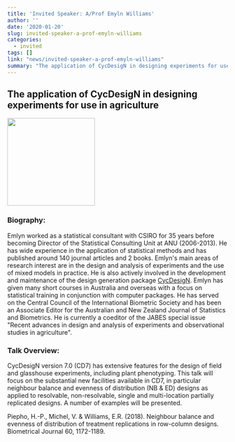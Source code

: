 ```yaml
---
title: 'Invited Speaker: A/Prof Emyln Williams'
author: ''
date: '2020-01-20'
slug: invited-speaker-a-prof-emyln-williams
categories:
  - invited
tags: []
link: "news/invited-speaker-a-prof-emyln-williams"
summary: "The application of CycDesigN in designing experiments for use in agriculture"
---
```



## The application of CycDesigN in designing experiments for use in agriculture

<img src="/img/speakers/erw_photo.jpg" width="200px"/>

### Biography:

Emlyn worked as a statistical consultant with CSIRO for 35 years before becoming Director of the
Statistical Consulting Unit at ANU (2006-2013). He has wide experience in the application of
statistical methods and has published around 140 journal articles and 2 books.
Emlyn&#39;s main areas of research interest are in the design and analysis of experiments and the use of
mixed models in practice. He is also actively involved in the development and maintenance of the
design generation package [CycDesigN](http//www.vsni.co.uk/software/cycdesign/).
Emlyn has given many short courses in Australia and overseas with a focus on statistical training in
conjunction with computer packages. He has served on the Central Council of the International
Biometric Society and has been an Associate Editor for the Australian and New Zealand Journal of
Statistics and Biometrics. He is currently a coeditor of the JABES special issue &quot;Recent advances in
design and analysis of experiments and observational studies in agriculture&quot;.

### Talk Overview:

CycDesigN version 7.0 (CD7) has extensive features for the design of field and glasshouse
experiments, including plant phenotyping. This talk will focus on the substantial new facilities
available in CD7, in particular neighbour balance and evenness of distribution (NB &amp; ED) designs as
applied to resolvable, non-resolvable, single and multi-location partially replicated designs. A
number of examples will be presented.

Piepho, H.-P., Michel, V. &amp; Williams, E.R. (2018). Neighbour balance and evenness of distribution
of treatment replications in row-column designs. Biometrical Journal 60, 1172-1189.

